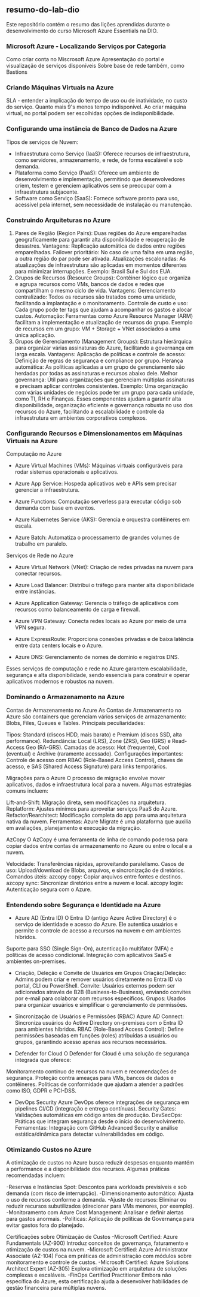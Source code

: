 ## resumo-do-lab-dio
Este repositório contém o resumo das lições aprendidas durante o desenvolvimento do curso Microsoft Azure Essentials na DIO.

### Microsoft Azure - Localizando Serviços por Categoria
Como criar conta no Miscrosoft Azure
Apresentação do portal e visualização de serviços disponíveis
Sobre base de rede também, como Bastions

### Criando Máquinas Virtuais na Azure
SLA - entender a implicação do tempo de uso ou de inatividade, no custo do serviço.
Quanto mais 9's menos tempo indisponível.
Ao criar máquina virtual, no portal podem ser escolhidas opções de indisponibilidade.

### Configurando uma instância de Banco de Dados na Azure
Tipos de serviços de Nuvem:
  -  Infraestrutura como Serviço (IaaS): Oferece recursos de infraestrutura, como servidores, armazenamento, e rede, de forma escalável e sob demanda.
  -  Plataforma como Serviço (PaaS): Oferece um ambiente de desenvolvimento e implementação, permitindo que desenvolvedores criem, testem e gerenciem aplicativos sem se preocupar com a       infraestrutura subjacente.
  -  Software como Serviço (SaaS): Fornece software pronto para uso, acessível pela internet, sem necessidade de instalação ou manutenção.

### Construindo Arquiteturas no Azure
1. Pares de Região (Region Pairs): Duas regiões do Azure emparelhadas geograficamente para garantir alta disponibilidade e recuperação de desastres.
Vantagens:
Replicação automática de dados entre regiões emparelhadas.
Failover prioritário: No caso de uma falha em uma região, a outra região do par pode ser ativada.
Atualizações escalonadas: As atualizações de infraestrutura são aplicadas em momentos diferentes para minimizar interrupções.
Exemplo: Brasil Sul e Sul dos EUA.
2. Grupos de Recursos (Resource Groups): Contêiner lógico que organiza e agrupa recursos como VMs, bancos de dados e redes que compartilham o mesmo ciclo de vida.
Vantagens:
Gerenciamento centralizado: Todos os recursos são tratados como uma unidade, facilitando a implantação e o monitoramento.
Controle de custo e uso: Cada grupo pode ter tags que ajudam a acompanhar os gastos e alocar custos.
Automação: Ferramentas como Azure Resource Manager (ARM) facilitam a implementação e atualização de recursos do grupo.
Exemplo de recursos em um grupo: VM + Storage + VNet associados a uma única aplicação.
3. Grupos de Gerenciamento (Management Groups): Estrutura hierárquica para organizar várias assinaturas do Azure, facilitando a governança em larga escala.
Vantagens:
Aplicação de políticas e controle de acesso: Definição de regras de segurança e compliance por grupo.
Herança automática: As políticas aplicadas a um grupo de gerenciamento são herdadas por todas as assinaturas e recursos abaixo dele.
Melhor governança: Útil para organizações que gerenciam múltiplas assinaturas e precisam aplicar controles consistentes.
Exemplo: Uma organização com várias unidades de negócios pode ter um grupo para cada unidade, como TI, RH e Finanças.
Esses componentes ajudam a garantir alta disponibilidade, organização eficiente e governança robusta no uso dos recursos do Azure, facilitando a escalabilidade e controle da infraestrutura em ambientes corporativos complexos.

### Configurando Recursos e Dimensionamentos em Máquinas Virtuais na Azure
Computação no Azure
- Azure Virtual Machines (VMs): Máquinas virtuais configuráveis para rodar sistemas operacionais e aplicativos.
  
- Azure App Service: Hospeda aplicativos web e APIs sem precisar gerenciar a infraestrutura.
  
- Azure Functions: Computação serverless para executar código sob demanda com base em eventos.
  
- Azure Kubernetes Service (AKS): Gerencia e orquestra contêineres em escala.
  
- Azure Batch: Automatiza o processamento de grandes volumes de trabalho em paralelo.

Serviços de Rede no Azure
- Azure Virtual Network (VNet): Criação de redes privadas na nuvem para conectar recursos.

- Azure Load Balancer: Distribui o tráfego para manter alta disponibilidade entre instâncias.

- Azure Application Gateway: Gerencia o tráfego de aplicativos com recursos como balanceamento de carga e firewall.

- Azure VPN Gateway: Conecta redes locais ao Azure por meio de uma VPN segura.

- Azure ExpressRoute: Proporciona conexões privadas e de baixa latência entre data centers locais e o Azure.

- Azure DNS: Gerenciamento de nomes de domínio e registros DNS.


Esses serviços de computação e rede no Azure garantem escalabilidade, segurança e alta disponibilidade, sendo essenciais para construir e operar aplicativos modernos e robustos na nuvem.

### Dominando o Armazenamento na Azure
Contas de Armazenamento no Azure
As Contas de Armazenamento no Azure são containers que gerenciam vários serviços de armazenamento: Blobs, Files, Queues e Tables. Principais peculiaridades:

Tipos: Standard (discos HDD, mais barato) e Premium (discos SSD, alta performance).
Redundância: Local (LRS), Zone (ZRS), Geo (GRS) e Read-Access Geo (RA-GRS).
Camadas de acesso: Hot (frequente), Cool (eventual) e Archive (raramente acessado).
Configurações importantes: Controle de acesso com RBAC (Role-Based Access Control), chaves de acesso, e SAS (Shared Access Signature) para links temporários.

Migrações para o Azure
O processo de migração envolve mover aplicativos, dados e infraestrutura local para a nuvem. Algumas estratégias comuns incluem:

Lift-and-Shift: Migração direta, sem modificações na arquitetura.
Replatform: Ajustes mínimos para aproveitar serviços PaaS do Azure.
Refactor/Rearchitect: Modificação completa do app para uma arquitetura nativa da nuvem.
Ferramentas: Azure Migrate é uma plataforma que auxilia em avaliações, planejamento e execução da migração.

AzCopy
O AzCopy é uma ferramenta de linha de comando poderosa para copiar dados entre contas de armazenamento no Azure ou entre o local e a nuvem.

Velocidade: Transferências rápidas, aproveitando paralelismo.
Casos de uso: Upload/download de Blobs, arquivos, e sincronização de diretórios.
Comandos úteis:
azcopy copy: Copiar arquivos entre fontes e destinos.
azcopy sync: Sincronizar diretórios entre a nuvem e local.
azcopy login: Autenticação segura com o Azure.

### Entendendo sobre Segurança e Identidade na Azure

- Azure AD (Entra ID)
O Entra ID (antigo Azure Active Directory) é o serviço de identidade e acesso do Azure. Ele autentica usuários e permite o controle de acesso a recursos na nuvem e em ambientes híbridos.

Suporte para SSO (Single Sign-On), autenticação multifator (MFA) e políticas de acesso condicional.
Integração com aplicativos SaaS e ambientes on-premises.

- Criação, Deleção e Convite de Usuários em Grupos
Criação/Deleção: Admins podem criar e remover usuários diretamente no Entra ID via portal, CLI ou PowerShell.
Convite: Usuários externos podem ser adicionados através de B2B (Business-to-Business), enviando convites por e-mail para colaborar com recursos específicos.
Grupos: Usados para organizar usuários e simplificar o gerenciamento de permissões.

- Sincronização de Usuários e Permissões (RBAC)
Azure AD Connect: Sincroniza usuários do Active Directory on-premises com o Entra ID para ambientes híbridos.
RBAC (Role-Based Access Control): Define permissões baseadas em funções (roles) atribuídas a usuários ou grupos, garantindo acesso apenas aos recursos necessários.

- Defender for Cloud
O Defender for Cloud é uma solução de segurança integrada que oferece:

Monitoramento contínuo de recursos na nuvem e recomendações de segurança.
Proteção contra ameaças para VMs, bancos de dados e contêineres.
Políticas de conformidade que ajudam a atender a padrões como ISO, GDPR e PCI-DSS.

- DevOps Security
Azure DevOps oferece integrações de segurança em pipelines CI/CD (integração e entrega contínuas).
Security Gates: Validações automáticas em código antes de produção.
DevSecOps: Práticas que integram segurança desde o início do desenvolvimento.
Ferramentas: Integração com GitHub Advanced Security e análise estática/dinâmica para detectar vulnerabilidades em código.

### Otimizando Custos no Azure

A otimização de custos no Azure busca reduzir despesas enquanto mantém a performance e a disponibilidade dos recursos. Algumas práticas recomendadas incluem:

-Reservas e Instâncias Spot: Descontos para workloads previsíveis e sob demanda (com risco de interrupção).
-Dimensionamento automático: Ajusta o uso de recursos conforme a demanda.
-Ajuste de recursos: Eliminar ou reduzir recursos subutilizados (direcionar para VMs menores, por exemplo).
-Monitoramento com Azure Cost Management: Analisar e definir alertas para gastos anormais.
-Políticas: Aplicação de políticas de Governança para evitar gastos fora do planejado.

Certificações sobre Otimização de Custos
-Microsoft Certified: Azure Fundamentals (AZ-900)
  Introduz conceitos de governança, faturamento e otimização de custos na nuvem.
-Microsoft Certified: Azure Administrator Associate (AZ-104)
  Foca em práticas de administração com módulos sobre monitoramento e controle de custos.
-Microsoft Certified: Azure Solutions Architect Expert (AZ-305)
  Explora otimização em arquitetura de soluções complexas e escaláveis.
-FinOps Certified Practitioner
  Embora não específica do Azure, esta certificação ajuda a desenvolver habilidades de gestão financeira para múltiplas   nuvens.
